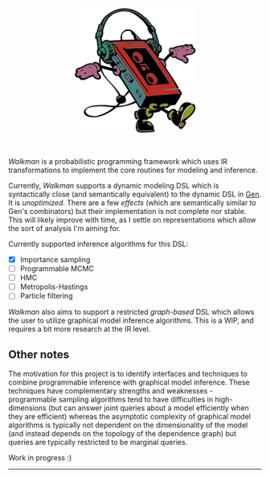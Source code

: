 <p align="center">
<img height="250px" src="img/walkman.jpeg"/>
</p>
<br>

_Walkman_ is a probabilistic programming framework which uses IR transformations to implement the core routines for modeling and inference.

Currently, _Walkman_ supports a dynamic modeling DSL which is syntactically close (and semantically equivalent) to the dynamic DSL in [Gen](https://www.gen.dev/). It is _unoptimized_. There are a few _effects_ (which are semantically similar to Gen's combinators) but their implementation is not complete nor stable. This will likely improve with time, as I settle on representations which allow the sort of analysis I'm aiming for.

Currently supported inference algorithms for this DSL:
- [X] Importance sampling
- [ ] Programmable MCMC
- [ ] HMC
- [ ] Metropolis-Hastings
- [ ] Particle filtering

_Walkman_ also aims to support a restricted _graph-based_ DSL which allows the user to utilize graphical model inference algorithms. This is a WIP, and requires a bit more research at the IR level.

## Other notes

The motivation for this project is to identify interfaces and techniques to combine programmable inference with graphical model inference. These techniques have complementary strengths and weaknesses - programmable sampling algorithms tend to have difficulties in high-dimensions (but can answer joint queries about a model efficiently when they are efficient) whereas the asymptotic complexity of graphical model algorithms is typically not dependent on the dimensionality of the model (and instead depends on the topology of the dependence graph) but queries are typically restricted to be marginal queries.


Work in progress :)

---
